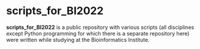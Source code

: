 # scripts_for_BI2022
**scripts_for_BI2022** is a public repository with various scripts (all disciplines except Python programming for which there is a separate repository here) were written while studying at the Bioinformatics Institute.
